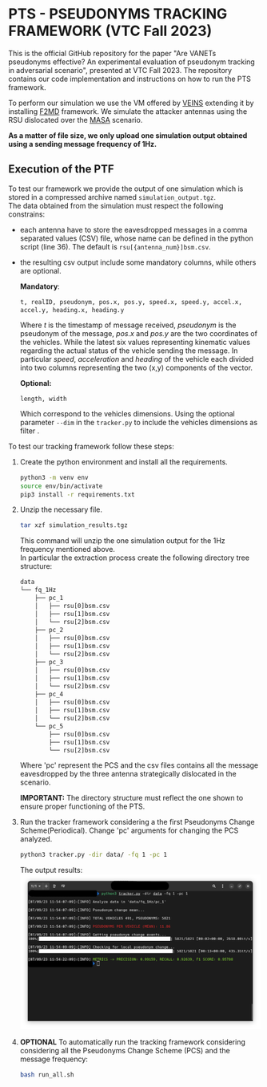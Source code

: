 # PTS - PSEUDONYMS TRACKING FRAMEWORK (VTC Fall 2023)

This is the official GitHub repository for the paper "Are VANETs pseudonyms effective? An experimental evaluation of pseudonym tracking in adversarial scenario", presented at VTC Fall 2023. The repository contains our code implementation and instructions on how to run the PTS framework.

To perform our simulation we use the VM offered by [VEINS](https://veins.car2x.org/) extending it by installing [F2MD](https://github.com/josephkamel/F2MD) framework. We simulate the attacker antennas using the RSU dislocated over the [MASA](https://www.automotivesmartarea.it/) scenario.


**As a matter of file size, we only upload one simulation output obtained using a sending message frequency of 1Hz.**

## Execution of the PTF
To test our framework we provide the output of one simulation which is stored in a compressed archive named `simulation_output.tgz`.\
The data obtained from the simulation must respect the following constrains:

- each antenna have to store the eavesdropped messages in a comma separated values (CSV) file, whose name can be defined in the python script (line 36). The default is `rsu[{antenna_num}]bsm.csv`.
- the resulting csv output include some mandatory columns, while others are optional.
    
    **Mandatory**:
    ```
    t, realID, pseudonym, pos.x, pos.y, speed.x, speed.y, accel.x, accel.y, heading.x, heading.y
    ```
    Where *t* is the timestamp of message received, *pseudonym* is the pseudonym of the message, *pos.x* and *pos.y* are the two coordinates of the vehicles. While the latest six values representing kinematic values regarding the actual status of the vehicle sending the message.
    In particular *speed*, *acceleration* and *heading* of the vehicle each divided into two columns representing the two (x,y) components of the vector.

    **Optional:**
    ```
    length, width
    ```
    Which correspond to the vehicles dimensions. Using the optional parameter `--dim` in the `tracker.py` to include the vehicles dimensions as filter .


To test our tracking framework follow these steps:

1. Create the python environment and install all the requirements.
    
    ```bash
    python3 -m venv env
    source env/bin/activate
    pip3 install -r requirements.txt
    ```

2. Unzip the necessary file. 

    ```bash
    tar xzf simulation_results.tgz
    ``` 
    This command will unzip the one simulation output for the 1Hz frequency mentioned above.\
    In particular the extraction process create the following directory tree structure:
    ```
    data
    └── fq_1Hz
        ├── pc_1
        │   ├── rsu[0]bsm.csv
        │   ├── rsu[1]bsm.csv
        │   └── rsu[2]bsm.csv
        ├── pc_2
        │   ├── rsu[0]bsm.csv
        │   ├── rsu[1]bsm.csv
        │   └── rsu[2]bsm.csv
        ├── pc_3
        │   ├── rsu[0]bsm.csv
        │   ├── rsu[1]bsm.csv
        │   └── rsu[2]bsm.csv
        ├── pc_4
        │   ├── rsu[0]bsm.csv
        │   ├── rsu[1]bsm.csv
        │   └── rsu[2]bsm.csv
        └── pc_5
            ├── rsu[0]bsm.csv
            ├── rsu[1]bsm.csv
            └── rsu[2]bsm.csv
    ```
    Where 'pc' represent the PCS and the csv files contains all the message eavesdropped by the three antenna strategically dislocated in the scenario.
    
    **IMPORTANT:** The directory structure must reflect the one shown to ensure proper functioning of the PTS.

3. Run the tracker framework considering a the first Pseudonyms Change Scheme(Periodical). Change 'pc' arguments for changing the PCS analyzed.

    ```bash
    python3 tracker.py -dir data/ -fq 1 -pc 1
    ```

    The output results: \
    ![alt text](./terminal_output.png "PTS OUTPUT")


4. **OPTIONAL** To automatically run the tracking framework considering considering all the Pseudonyms Change Scheme (PCS) and the message frequency:

    ```bash
    bash run_all.sh
    ```
